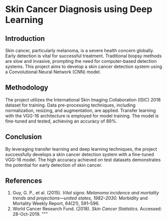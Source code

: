 # Skin Cancer Diagnosis using Deep Learning

## Introduction

Skin cancer, particularly melanoma, is a severe health concern globally. Early detection is vital for successful treatment. Traditional biopsy methods are slow and invasive, prompting the need for computer-based detection systems. This project aims to develop a skin cancer detection system using a Convolutional Neural Network (CNN) model.

## Methodology

The project utilizes the International Skin Imaging Collaboration (ISIC) 2018 dataset for training. Data pre-processing techniques, including normalization, resizing, and augmentation, are applied. Transfer learning with the VGG-16 architecture is employed for model training. The model is fine-tuned and tested, achieving an accuracy of 89%.

## Conclusion

By leveraging transfer learning and deep learning techniques, the project successfully develops a skin cancer detection system with a fine-tuned VGG-16 model. The high accuracy achieved on test datasets demonstrates the potential for early detection of skin cancer.

## References

1. Guy, G. P., et al. (2015). *Vital signs: Melanoma incidence and mortality trends and projections—united states, 1982–2030.* Morbidity and Mortality Weekly Report, 64(21), 591–596.
2. World Cancer Research Fund. (2018). *Skin Cancer Statistics.* Accessed: 28-Oct-2019.
"""
